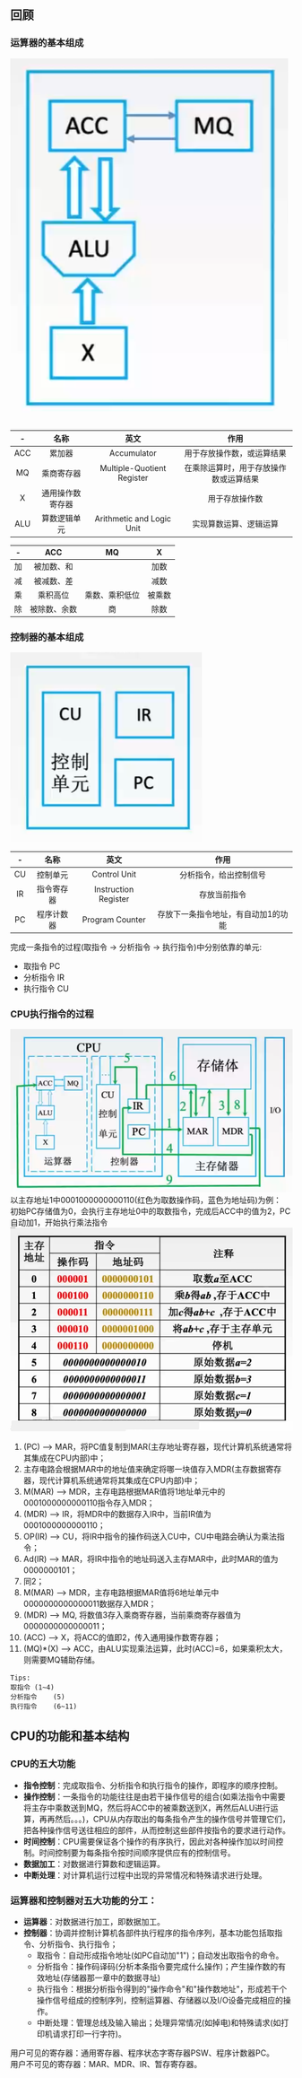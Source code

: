 ## 回顾
### 运算器的基本组成  
![运算器的基本组成](./statics/运算器的基本组成.png)  

|  -  |       名称       |            英文            |                  作用                  |
|:---:|:----------------:|:--------------------------:|:--------------------------------------:|
| ACC |      累加器      |         Accumulator        |       用于存放操作数，或运算结果       |
|  MQ |    乘商寄存器    | Multiple-Quotient Register | 在乘除运算时，用于存放操作数或运算结果 |
|  X  | 通用操作数寄存器 |                            |             用于存放操作数             |
| ALU |   算数逻辑单元   |  Arithmetic and Logic Unit |         实现算数运算、逻辑运算         |

|  - |      ACC     |       MQ       |    X   |
|:--:|:------------:|:--------------:|:------:|
| 加 |  被加数、和  |                |  加数  |
| 减 |  被减数、差  |                |  减数  |
| 乘 |   乘积高位   | 乘数、乘积低位 | 被乘数 |
| 除 | 被除数、余数 |       商       |  除数  |

### 控制器的基本组成
![控制器的基本组成](./statics/控制器的基本组成.png)  

|  - |    名称    |         英文         |                 作用                |
|:--:|:----------:|:--------------------:|:-----------------------------------:|
| CU |  控制单元  |     Control Unit     |        分析指令，给出控制信号       |
| IR | 指令寄存器 | Instruction Register |             存放当前指令            |
| PC | 程序计数器 |    Program Counter   | 存放下一条指令地址，有自动加1的功能 |

完成一条指令的过程(取指令 -> 分析指令 -> 执行指令)中分别依靠的单元:  
- 取指令		PC
- 分析指令	IR
- 执行指令	CU

### CPU执行指令的过程
![CPU执行指令的过程](./statics/CPU执行指令的过程.png)  
以主存地址1中<rm>000100</rm><bm>0000000110</bm>(红色为取数操作码，蓝色为地址码)为例：  
初始PC存储值为0，会执行主存地址0中的取数指令，完成后ACC中的值为2，PC自动加1，开始执行乘法指令
![CPU执行指令的过程示例指令表](./statics/CPU执行指令的过程示例指令表.png)  
1. (PC) --> MAR，将PC值复制到MAR(主存地址寄存器，现代计算机系统通常将其集成在CPU内部)中；
2. 主存电路会根据MAR中的地址值来确定将哪一块值存入MDR(主存数据寄存器，现代计算机系统通常将其集成在CPU内部)中；
3. M(MAR) --> MDR，主存电路根据MAR值将1地址单元中的<rm>000100</rm><bm>0000000110</bm>指令存入MDR；
4. (MDR) --> IR，将MDR中的数据存入IR中，当前IR值为<rm>000100</rm><bm>0000000110</bm>；
5. OP(IR) --> CU，将IR中指令的操作码送入CU中，CU中电路会确认为乘法指令；
6. Ad(IR) --> MAR，将IR中指令的地址码送入主存MAR中，此时MAR的值为0000000101；
7. 同2；
8. M(MAR) --> MDR，主存电路根据MAR值将6地址单元中0000000000000011数据存入MDR；
9. (MDR) --> MQ, 将数值3存入乘商寄存器，当前乘商寄存器值为0000000000000011；
10. (ACC) --> X，将ACC的值即2，传入通用操作数寄存器；
11. (MQ)*(X) --> ACC，由ALU实现乘法运算，此时(ACC)=6，如果乘积太大，则需要MQ辅助存储。

```plain
Tips:
取指令	(1~4)
分析指令	(5)
执行指令	(6~11)
```


## CPU的功能和基本结构
### CPU的五大功能
- **指令控制**：完成取指令、分析指令和执行指令的操作，即程序的顺序控制。
- **操作控制**：一条指令的功能往往是由若干操作信号的组合(如乘法指令中需要将主存中乘数送到MQ，然后将ACC中的被乘数送到X，再然后ALU进行运算，再再然后。。。)，CPU从内存取出的每条指令产生的操作信号并管理它们，把各种操作信号送往相应的部件，从而控制这些部件按指令的要求进行动作。
- **时间控制**：CPU需要保证各个操作的有序执行，因此对各种操作加以时间控制。时间控制要为每条指令按时间顺序提供应有的控制信号。
- **数据加工**：对数据进行算数和逻辑运算。
- **中断处理**：对计算机运行过程中出现的异常情况和特殊请求进行处理。

### 运算器和控制器对五大功能的分工：
- **运算器**：对数据进行加工，即数据加工。
- **控制器**：协调并控制计算机各部件执行程序的指令序列，基本功能包括取指令、分析指令、执行指令；
	- 取指令：自动形成指令地址(如PC自动加"1")；自动发出取指令的命令。
	- 分析指令：操作码译码(<rm>分析本条指令要完成什么操作</rm>)；产生操作数的有效地址(存储器那一章中的数据寻址)
	- 执行指令：根据分析指令得到的"操作命令"和"操作数地址"，形成若干个操作信号组成的控制序列，控制运算器、存储器以及I/O设备完成相应的操作。
	- 中断处理：管理总线及输入输出；处理异常情况(如掉电)和特殊请求(如打印机请求打印一行字符)。

用户<bm>可见</bm>的寄存器：通用寄存器、程序状态字寄存器PSW、程序计数器PC。  
用户<bm>不可见</bm>的寄存器：MAR、MDR、IR、暂存寄存器。

